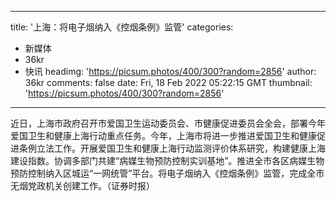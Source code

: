 
---
title: '上海：将电子烟纳入《控烟条例》监管'
categories: 
 - 新媒体
 - 36kr
 - 快讯
headimg: 'https://picsum.photos/400/300?random=2856'
author: 36kr
comments: false
date: Fri, 18 Feb 2022 05:22:15 GMT
thumbnail: 'https://picsum.photos/400/300?random=2856'
---

<div>   
近日，上海市政府召开市爱国卫生运动委员会、市健康促进委员会全会，部署今年爱国卫生和健康上海行动重点任务。今年，上海市将进一步推进爱国卫生和健康促进条例立法工作。开展爱国卫生和健康上海行动监测评价体系研究，构建健康上海建设指数。协调多部门共建“病媒生物预防控制实训基地”。推进全市各区病媒生物预防控制纳入区城运“一网统管”平台。将电子烟纳入《控烟条例》监管，完成全市无烟党政机关创建工作。（证券时报）  
</div>
            